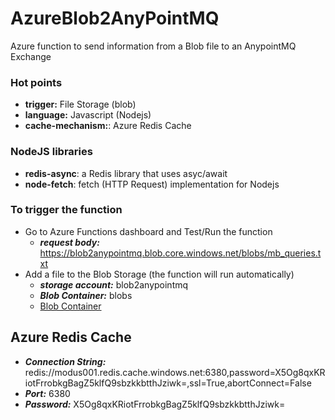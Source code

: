 # AzureBlob2AnyPointMQ

Azure function to send information from a Blob file to an AnypointMQ Exchange

### Hot points
  - **trigger:** File Storage (blob)
  - **language:** Javascript (Nodejs)
  - **cache-mechanism:**: Azure Redis Cache

### NodeJS libraries
  - **redis-async**: a Redis library that uses asyc/await
  - **node-fetch**: fetch (HTTP Request) implementation for Nodejs

### To trigger the function
  - Go to Azure Functions dashboard and Test/Run the function 
    - ***request body:*** https://blob2anypointmq.blob.core.windows.net/blobs/mb_queries.txt
  - Add a file to the Blob Storage (the function will run automatically)
      - ***storage account:*** blob2anypointmq
      - ***Blob Container:*** blobs
      - [Blob Container]

## Azure Redis Cache
  - ***Connection String:*** redis://modus001.redis.cache.windows.net:6380,password=X5Og8qxKRiotFrrobkgBagZ5klfQ9sbzkkbtthJziwk=,ssl=True,abortConnect=False
  - ***Port:*** 6380
  - ***Password:*** X5Og8qxKRiotFrrobkgBagZ5klfQ9sbzkkbtthJziwk=

   [Blob Container]: <storageexplorer://v=1&accountid=%2Fsubscriptions%2F57fafd7d-0d46-4031-bb62-c674b93fa2b9%2FresourceGroups%2Fblob2anypointmq%2Fproviders%2FMicrosoft.Storage%2FstorageAccounts%2Fblob2anypointmq&subscriptionid=57fafd7d-0d46-4031-bb62-c674b93fa2b9&resourcetype=Azure.BlobContainer&resourcename=blobs>
